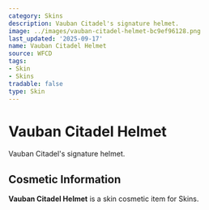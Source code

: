 ```yaml
---
category: Skins
description: Vauban Citadel's signature helmet.
image: ../images/vauban-citadel-helmet-bc9ef96128.png
last_updated: '2025-09-17'
name: Vauban Citadel Helmet
source: WFCD
tags:
- Skin
- Skins
tradable: false
type: Skin
---
```


# Vauban Citadel Helmet

Vauban Citadel's signature helmet.

## Cosmetic Information

**Vauban Citadel Helmet** is a skin cosmetic item for Skins.

